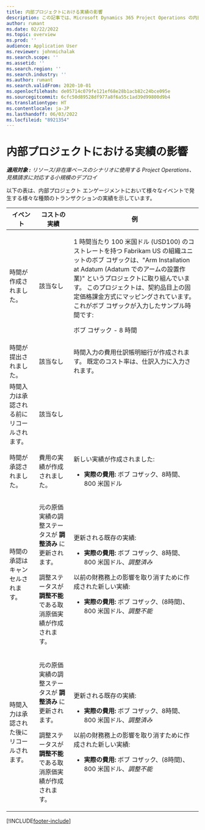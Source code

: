 ```yaml
---
title: 内部プロジェクトにおける実績の影響
description: この記事では、Microsoft Dynamics 365 Project Operations の内部プロジェクトのさまざまなイベントでの Actuals テーブルへの影響に関する情報を提供します。
author: rumant
ms.date: 02/22/2022
ms.topic: overview
ms.prod: ''
audience: Application User
ms.reviewer: johnmichalak
ms.search.scope: ''
ms.assetid: ''
ms.search.region: ''
ms.search.industry: ''
ms.author: rumant
ms.search.validFrom: 2020-10-01
ms.openlocfilehash: de05714c079fe121ef68e28b1acb82c24bce095e
ms.sourcegitcommit: 6cfc50d89528df977a8f6a55c1ad39d99800d9b4
ms.translationtype: HT
ms.contentlocale: ja-JP
ms.lasthandoff: 06/03/2022
ms.locfileid: "8921354"
---
```

# <a name="actuals-impact-for-an-internal-project"></a>内部プロジェクトにおける実績の影響

_**適用対象 :** リソース/非在庫ベースのシナリオに使用する Project Operations、見積請求に対応する小規模のデプロイ_

以下の表は、内部プロジェクト エンゲージメントにおいて様々なイベントで発生する様々な種類のトランザクションの実績を示しています。

| イベント | コストの実績 | 例 |
|---|---|---|
| 時間が作成されました。 | 該当なし | <p>1 時間当たり 100 米国ドル (USD100) のコストレートを持つ Fabrikam US の組織ユニットのボブ コザックは、"Arm Installation at Adatum (Adatum でのアームの設置作業)" というプロジェクトに取り組んでいます。 このプロジェクトは、契約品目上の固定価格課金方式にマッピングされています。 これがボブ コザックが入力したサンプル時間です:</p><p>ボブ コザック - 8 時間</p> |
| 時間が提出されました。 | 該当なし | 時間入力の費用仕訳帳明細行が作成されます。 既定のコスト率は、仕訳入力に入力されます。 |
| 時間入力は承認される前にリコールされます。 | 該当なし | |
| 時間が承認されました。 | 費用の実績が作成されました。 | <p>新しい実績が作成されました:</p><ul><li>**実際の費用:** ボブ コザック、8時間、800 米国ドル</li></ul> |
| 時間の承認はキャンセルされます。 | <p>元の原価実績の調整ステータスが **調整済み** に更新されます。</p><p>調整ステータスが **調整不能** である取消原価実績が作成されます。</p> | <p>更新される既存の実績:</p><ul><li>**実際の費用:** ボブ コザック、8時間、800 米国ドル、*調整済み*</li></ul><p>以前の財務務上の影響を取り消すために作成された新しい実績:</p><ul><li>**実際の費用:** ボブ コザック、(8時間)、800 米国ドル、*調整不能*</li></ul> |
| 時間入力は承認された後にリコールされます。 | <p>元の原価実績の調整ステータスが **調整済み** に更新されます。</p><p>調整ステータスが **調整不能** である取消原価実績が作成されます。</p> | <p>更新される既存の実績:</p><ul><li>**実際の費用:** ボブ コザック、8時間、800 米国ドル、*調整済み*</li></ul><p>以前の財務務上の影響を取り消すために作成された新しい実績:</p><ul><li>**実際の費用:** ボブ コザック、(8時間)、800 米国ドル、*調整不能*</li></ul> |

[!INCLUDE[footer-include](../includes/footer-banner.md)]
